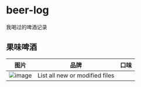 # beer-log

我喝过的啤酒记录

## 果味啤酒

| 图片 | 品牌 | 口味 |
| --- | --- | --- |
| ![image]() | List all new or modified files |